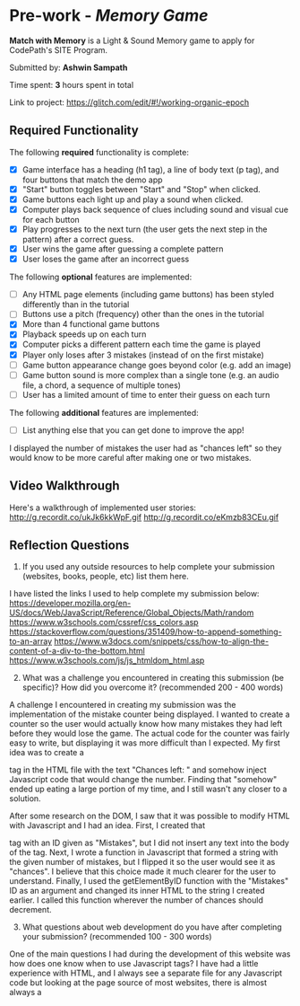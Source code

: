 # Pre-work - *Memory Game*

**Match with Memory** is a Light & Sound Memory game to apply for CodePath's SITE Program. 

Submitted by: **Ashwin Sampath**

Time spent: **3** hours spent in total

Link to project: https://glitch.com/edit/#!/working-organic-epoch

## Required Functionality

The following **required** functionality is complete:

* [X] Game interface has a heading (h1 tag), a line of body text (p tag), and four buttons that match the demo app
* [X] "Start" button toggles between "Start" and "Stop" when clicked. 
* [X] Game buttons each light up and play a sound when clicked. 
* [X] Computer plays back sequence of clues including sound and visual cue for each button
* [X] Play progresses to the next turn (the user gets the next step in the pattern) after a correct guess. 
* [X] User wins the game after guessing a complete pattern
* [X] User loses the game after an incorrect guess

The following **optional** features are implemented:

* [ ] Any HTML page elements (including game buttons) has been styled differently than in the tutorial
* [ ] Buttons use a pitch (frequency) other than the ones in the tutorial
* [X] More than 4 functional game buttons
* [X] Playback speeds up on each turn
* [X] Computer picks a different pattern each time the game is played
* [X] Player only loses after 3 mistakes (instead of on the first mistake)
* [ ] Game button appearance change goes beyond color (e.g. add an image)
* [ ] Game button sound is more complex than a single tone (e.g. an audio file, a chord, a sequence of multiple tones)
* [ ] User has a limited amount of time to enter their guess on each turn

The following **additional** features are implemented:

- [ ] List anything else that you can get done to improve the app!

I displayed the number of mistakes the user had as "chances left" so they would know to be more careful
after making one or two mistakes.

## Video Walkthrough

Here's a walkthrough of implemented user stories:
http://g.recordit.co/ukJk6kkWpF.gif
http://g.recordit.co/eKmzb83CEu.gif

## Reflection Questions
1. If you used any outside resources to help complete your submission (websites, books, people, etc) list them here. 

  I have listed the links I used to help complete my submission below:
  https://developer.mozilla.org/en-US/docs/Web/JavaScript/Reference/Global_Objects/Math/random
  https://www.w3schools.com/cssref/css_colors.asp
  https://stackoverflow.com/questions/351409/how-to-append-something-to-an-array
  https://www.w3docs.com/snippets/css/how-to-align-the-content-of-a-div-to-the-bottom.html
  https://www.w3schools.com/js/js_htmldom_html.asp

2. What was a challenge you encountered in creating this submission (be specific)? How did you overcome it? (recommended 200 - 400 words) 
  
  A challenge I encountered in creating my submission was the implementation of the mistake counter being displayed.  I wanted to create a counter so the user would actually know how many mistakes they had
  left before they would lose the game.  The actual code for the counter was fairly easy to write, but displaying it was more difficult than I expected. My first idea was to create a <p> tag in the HTML file 
  with the text "Chances left: " and somehow inject Javascript code that would change the number.  Finding that "somehow" ended up eating a large portion of my time, and I still wasn't any closer to a solution.

  After some research on the DOM, I saw that it was possible to modify HTML with Javascript and I had an idea.  First, I created that <p> tag with an ID given as "Mistakes", but I did not insert any text into the body
  of the tag.  Next, I wrote a function in Javascript that formed a string with the given number of mistakes, but I flipped it so the user would see it as "chances". I believe that this choice made it much clearer for 
  the user to understand.  Finally, I used the getElementByID function with the "Mistakes" ID as an argument and changed its inner HTML to the string I created earlier.  I called this function wherever the number of
  chances should decrement.

3. What questions about web development do you have after completing your submission? (recommended 100 - 300 words) 

  One of the main questions I had during the development of this website was how does one know when to use Javascript tags?  I have had a little experience with HTML, and I always see a separate file for any
  Javascript code but looking at the page source of most websites, there is almost always a <script> tag.  

  I realized throughout implementing this website, I would almost be lost reading through the website links in the prework.  There is so much to delve into, whether it be HTML, CSS, or Javascript.  All
  this information made me think about how much knowledge front-end developers need to know to make these elegant websites that millions of people view daily.  I know that frameworks are used now to speed up
  the development process, but I wonder how much they have to know.

  The last question I have is how often do web developers have to keep rewriting their code?  I see that new standards come out often and browser versions become deprecated, which made me wonder whether or not the 
  code can remain the same for a relatively long period of time.

4. If you had a few more hours to work on this project, what would you spend them doing (for example: refactoring certain functions, adding additional features, etc). Be specific. (recommended 100 - 300 words)
    
  If I had a few more hours, I would implement the ticking clock as well as the sprucing up of the buttons.  After that, I would do more research and try refactoring the way I displayed the mistakes counter so I would
  only have to call the function once.  I would also try randomizing the colors of the game buttons, so the user would not be able to gain familiarity with repeated playthroughs.  A difficulty setting would not be too hard
  to implement, with an easy/medium/hard setting dictating how fast and how many patterns the game would have.



## License

    Copyright Ashwin Sampath

    Licensed under the Apache License, Version 2.0 (the "License");
    you may not use this file except in compliance with the License.
    You may obtain a copy of the License at

        http://www.apache.org/licenses/LICENSE-2.0

    Unless required by applicable law or agreed to in writing, software
    distributed under the License is distributed on an "AS IS" BASIS,
    WITHOUT WARRANTIES OR CONDITIONS OF ANY KIND, either express or implied.
    See the License for the specific language governing permissions and
    limitations under the License.
